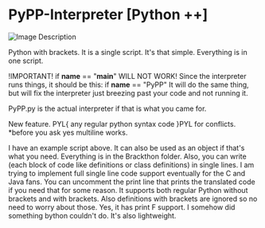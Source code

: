 # PyPP-Interpreter [Python ++]

![Image Description](https://camo.githubusercontent.com/9ed3968ea99e6abae4985775fe3183ddac3885a73058ae9e88971b0b06ab10d7/68747470733a2f2f64726976652e75736572636f6e74656e742e676f6f676c652e636f6d2f646f776e6c6f61643f69643d316c536a316d4c73586c6e664174754b72723142534879644d4243507738356363266578706f72743d646f776e6c6f61642661757468757365723d30)

Python with brackets. It is a single script. It's that simple. Everything is in one script.

!IMPORTANT! 
if __name__ == "__main__" WILL NOT WORK!
Since the interpreter runs things, it should be this:
if __name__ == "PyPP"
It will do the same thing, 
but will fix the interpreter just breezing past your code
and not running it.

PyPP.py is the actual interpreter if that is what you came for.

New feature. PYL{ any regular python syntax code }PYL
for conflicts.
*before you ask yes multiline works.

I have an example script above. It can also be used as an object if that's what you need.
Everything is in the Brackthon folder.
Also, you can write (each block of code like definitions or class definitions) in single lines.
I am trying to implement full single line code support eventually for the C and Java fans.
You can uncomment the print line that prints the translated code if you need that for some reason.
It supports both regular Python without brackets and with brackets. 
Also definitions with brackets are ignored so no need to worry about those.
Yes, it has print F support. I somehow did something bython couldn't do. It's also lightweight.



<!-- ![Image Description](https://drive.usercontent.google.com/download?id=1lSj1mLsXlnfAtuKrr1BSHydMBCPw85cc&export=download&authuser=0) --->
